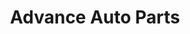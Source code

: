 ---
title: "Advance Auto Parts"
url: /baltimore/advance-auto-parts-frederick-avenue/
shop: Autoteile
---